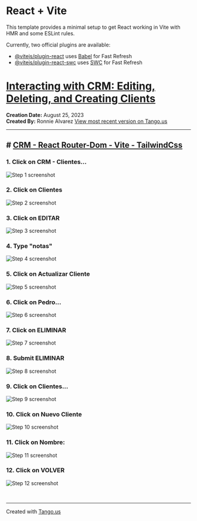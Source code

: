 # React + Vite

This template provides a minimal setup to get React working in Vite with HMR and some ESLint rules.

Currently, two official plugins are available:

- [@vitejs/plugin-react](https://github.com/vitejs/vite-plugin-react/blob/main/packages/plugin-react/README.md) uses [Babel](https://babeljs.io/) for Fast Refresh
- [@vitejs/plugin-react-swc](https://github.com/vitejs/vite-plugin-react-swc) uses [SWC](https://swc.rs/) for Fast Refresh

# [Interacting with CRM: Editing, Deleting, and Creating Clients](https://app.tango.us/app/workflow/784fedb8-9046-4631-ba69-93c55e2f1dc5?utm_source=markdown&utm_medium=markdown&utm_campaign=workflow%20export%20links)

**Creation Date:** August 25, 2023  
**Created By:** Ronnie Alvarez [View most recent version on Tango.us](https://app.tango.us/app/workflow/784fedb8-9046-4631-ba69-93c55e2f1dc5?utm_source=markdown&utm_medium=markdown&utm_campaign=workflow%20export%20links)

---

## # [CRM - React Router-Dom - Vite - TailwindCss](http://localhost:5173/)

### 1. Click on CRM - Clientes…

![Step 1 screenshot](https://images.tango.us/workflows/784fedb8-9046-4631-ba69-93c55e2f1dc5/steps/017d9f5b-d2af-4e82-9641-4c60cf261e1d/8938354d-767a-4e14-b3fb-44b997474f83.png?crop=focalpoint&fit=crop&fp-x=0.1302&fp-y=0.5000&fp-z=1.0043&w=1200&border=2%2CF4F2F7&border-radius=8%2C8%2C8%2C8&border-radius-inner=8%2C8%2C8%2C8&blend-align=bottom&blend-mode=normal&blend-x=0&blend-w=1200&blend64=aHR0cHM6Ly9pbWFnZXMudGFuZ28udXMvc3RhdGljL21hZGUtd2l0aC10YW5nby13YXRlcm1hcmstdjIucG5n&mark-x=3&mark-y=2&m64=aHR0cHM6Ly9pbWFnZXMudGFuZ28udXMvc3RhdGljL2JsYW5rLnBuZz9tYXNrPWNvcm5lcnMmYm9yZGVyPTYlMkNGRjc0NDImdz0zMDcmaD03OTYmZml0PWNyb3AmY29ybmVyLXJhZGl1cz0xMA%3D%3D)

### 2. Click on Clientes

![Step 2 screenshot](https://images.tango.us/workflows/784fedb8-9046-4631-ba69-93c55e2f1dc5/steps/11ec0226-80a0-48f1-a11a-c59fc5141731/dd01c9df-c14a-4809-a92b-dc49758ae47d.png?crop=focalpoint&fit=crop&fp-x=0.1249&fp-y=0.1292&fp-z=1.8866&w=1200&border=2%2CF4F2F7&border-radius=8%2C8%2C8%2C8&border-radius-inner=8%2C8%2C8%2C8&blend-align=bottom&blend-mode=normal&blend-x=0&blend-w=1200&blend64=aHR0cHM6Ly9pbWFnZXMudGFuZ28udXMvc3RhdGljL21hZGUtd2l0aC10YW5nby13YXRlcm1hcmstdjIucG5n&mark-x=22&mark-y=166&m64=aHR0cHM6Ly9pbWFnZXMudGFuZ28udXMvc3RhdGljL2JsYW5rLnBuZz9tYXNrPWNvcm5lcnMmYm9yZGVyPTYlMkNGRjc0NDImdz01MjEmaD01OCZmaXQ9Y3JvcCZjb3JuZXItcmFkaXVzPTEw)

### 3. Click on EDITAR

![Step 3 screenshot](https://images.tango.us/workflows/784fedb8-9046-4631-ba69-93c55e2f1dc5/steps/148cedcf-67f6-4f9e-a753-49772167c449/0bda14e1-168b-4e0f-a714-ead375405b29.png?crop=focalpoint&fit=crop&fp-x=0.7890&fp-y=0.2007&fp-z=3.0237&w=1200&border=2%2CF4F2F7&border-radius=8%2C8%2C8%2C8&border-radius-inner=8%2C8%2C8%2C8&blend-align=bottom&blend-mode=normal&blend-x=0&blend-w=1200&blend64=aHR0cHM6Ly9pbWFnZXMudGFuZ28udXMvc3RhdGljL21hZGUtd2l0aC10YW5nby13YXRlcm1hcmstdjIucG5n&mark-x=544&mark-y=363&m64=aHR0cHM6Ly9pbWFnZXMudGFuZ28udXMvc3RhdGljL2JsYW5rLnBuZz9tYXNrPWNvcm5lcnMmYm9yZGVyPTYlMkNGRjc0NDImdz0xMTMmaD03NCZmaXQ9Y3JvcCZjb3JuZXItcmFkaXVzPTEw)

### 4. Type "notas"

![Step 4 screenshot](https://images.tango.us/workflows/784fedb8-9046-4631-ba69-93c55e2f1dc5/steps/da62e783-1838-4564-a662-8a352b58ad09/6812f57b-2bd8-4620-a8dc-c741c0527f75.png?crop=focalpoint&fit=crop&fp-x=0.6182&fp-y=0.6091&fp-z=1.5903&w=1200&border=2%2CF4F2F7&border-radius=8%2C8%2C8%2C8&border-radius-inner=8%2C8%2C8%2C8&blend-align=bottom&blend-mode=normal&blend-x=0&blend-w=1200&blend64=aHR0cHM6Ly9pbWFnZXMudGFuZ28udXMvc3RhdGljL21hZGUtd2l0aC10YW5nby13YXRlcm1hcmstdjIucG5n&mark-x=129&mark-y=299&m64=aHR0cHM6Ly9pbWFnZXMudGFuZ28udXMvc3RhdGljL2JsYW5rLnBuZz9tYXNrPWNvcm5lcnMmYm9yZGVyPTYlMkNGRjc0NDImdz05NDMmaD0yMDImZml0PWNyb3AmY29ybmVyLXJhZGl1cz0xMA%3D%3D)

### 5. Click on Actualizar Cliente

![Step 5 screenshot](https://images.tango.us/workflows/784fedb8-9046-4631-ba69-93c55e2f1dc5/steps/ff5a60a6-5ac7-467a-b87b-425f2900e6fd/202db776-9a64-487b-909e-e400f6c23b64.png?crop=focalpoint&fit=crop&fp-x=0.6182&fp-y=0.7436&fp-z=1.5903&w=1200&border=2%2CF4F2F7&border-radius=8%2C8%2C8%2C8&border-radius-inner=8%2C8%2C8%2C8&blend-align=bottom&blend-mode=normal&blend-x=0&blend-w=1200&blend64=aHR0cHM6Ly9pbWFnZXMudGFuZ28udXMvc3RhdGljL21hZGUtd2l0aC10YW5nby13YXRlcm1hcmstdjIucG5n&mark-x=129&mark-y=437&m64=aHR0cHM6Ly9pbWFnZXMudGFuZ28udXMvc3RhdGljL2JsYW5rLnBuZz9tYXNrPWNvcm5lcnMmYm9yZGVyPTYlMkNGRjc0NDImdz05NDMmaD03MyZmaXQ9Y3JvcCZjb3JuZXItcmFkaXVzPTEw)

### 6. Click on Pedro…

![Step 6 screenshot](https://images.tango.us/workflows/784fedb8-9046-4631-ba69-93c55e2f1dc5/steps/de3217c0-2829-425c-9e8d-ce6dba7b4ddb/b7e02656-a925-40c0-a52c-64fcdd90013d.png?crop=focalpoint&fit=crop&fp-x=0.6175&fp-y=0.6472&fp-z=1.3744&w=1200&border=2%2CF4F2F7&border-radius=8%2C8%2C8%2C8&border-radius-inner=8%2C8%2C8%2C8&blend-align=bottom&blend-mode=normal&blend-x=0&blend-w=1200&blend64=aHR0cHM6Ly9pbWFnZXMudGFuZ28udXMvc3RhdGljL21hZGUtd2l0aC10YW5nby13YXRlcm1hcmstdjIucG5n&mark-x=31&mark-y=349&m64=aHR0cHM6Ly9pbWFnZXMudGFuZ28udXMvc3RhdGljL2JsYW5rLnBuZz9tYXNrPWNvcm5lcnMmYm9yZGVyPTYlMkNGRjc0NDImdz0xMTM4Jmg9MTI2JmZpdD1jcm9wJmNvcm5lci1yYWRpdXM9MTA%3D)

### 7. Click on ELIMINAR

![Step 7 screenshot](https://images.tango.us/workflows/784fedb8-9046-4631-ba69-93c55e2f1dc5/steps/ee8c0aca-e18a-451c-aca6-730cd0d519ac/84621f7e-c3e8-48db-97c1-d8f7784e4f86.png?crop=focalpoint&fit=crop&fp-x=0.8278&fp-y=0.6298&fp-z=3.1032&w=1200&border=2%2CF4F2F7&border-radius=8%2C8%2C8%2C8&border-radius-inner=8%2C8%2C8%2C8&blend-align=bottom&blend-mode=normal&blend-x=0&blend-w=1200&blend64=aHR0cHM6Ly9pbWFnZXMudGFuZ28udXMvc3RhdGljL21hZGUtd2l0aC10YW5nby13YXRlcm1hcmstdjIucG5n&mark-x=521&mark-y=372&m64=aHR0cHM6Ly9pbWFnZXMudGFuZ28udXMvc3RhdGljL2JsYW5rLnBuZz9tYXNrPWNvcm5lcnMmYm9yZGVyPTYlMkNGRjc0NDImdz0xNTgmaD01NSZmaXQ9Y3JvcCZjb3JuZXItcmFkaXVzPTEw)

### 8. Submit ELIMINAR

![Step 8 screenshot](https://images.tango.us/workflows/784fedb8-9046-4631-ba69-93c55e2f1dc5/steps/67be4ccb-4ea3-4062-b378-a2b5625c7e60/43bbe7b6-5d38-4852-98e7-c6ef27deb327.png?crop=focalpoint&fit=crop&fp-x=0.8278&fp-y=0.6276&fp-z=3.0237&w=1200&border=2%2CF4F2F7&border-radius=8%2C8%2C8%2C8&border-radius-inner=8%2C8%2C8%2C8&blend-align=bottom&blend-mode=normal&blend-x=0&blend-w=1200&blend64=aHR0cHM6Ly9pbWFnZXMudGFuZ28udXMvc3RhdGljL21hZGUtd2l0aC10YW5nby13YXRlcm1hcmstdjIucG5n&mark-x=523&mark-y=363&m64=aHR0cHM6Ly9pbWFnZXMudGFuZ28udXMvc3RhdGljL2JsYW5rLnBuZz9tYXNrPWNvcm5lcnMmYm9yZGVyPTYlMkNGRjc0NDImdz0xNTQmaD03NCZmaXQ9Y3JvcCZjb3JuZXItcmFkaXVzPTEw)

### 9. Click on Clientes…

![Step 9 screenshot](https://images.tango.us/workflows/784fedb8-9046-4631-ba69-93c55e2f1dc5/steps/7eb52897-71ce-4647-8b93-8aa39db17286/19c9855b-fb3b-48f9-bdcb-7c1067f291ca.png?crop=focalpoint&fit=crop&fp-x=0.6224&fp-y=0.5000&fp-z=1.0043&w=1200&border=2%2CF4F2F7&border-radius=8%2C8%2C8%2C8&border-radius-inner=8%2C8%2C8%2C8&blend-align=bottom&blend-mode=normal&blend-x=0&blend-w=1200&blend64=aHR0cHM6Ly9pbWFnZXMudGFuZ28udXMvc3RhdGljL21hZGUtd2l0aC10YW5nby13YXRlcm1hcmstdjIucG5n&mark-x=293&mark-y=2&m64=aHR0cHM6Ly9pbWFnZXMudGFuZ28udXMvc3RhdGljL2JsYW5rLnBuZz9tYXNrPWNvcm5lcnMmYm9yZGVyPTYlMkNGRjc0NDImdz05MDMmaD03OTYmZml0PWNyb3AmY29ybmVyLXJhZGl1cz0xMA%3D%3D)

### 10. Click on Nuevo Cliente

![Step 10 screenshot](https://images.tango.us/workflows/784fedb8-9046-4631-ba69-93c55e2f1dc5/steps/4e7c3af3-0d6f-4c57-bfe5-0798d405ec5b/febccd9d-892c-4b1a-9745-6d4ad08cd193.png?crop=focalpoint&fit=crop&fp-x=0.1249&fp-y=0.1663&fp-z=1.8866&w=1200&border=2%2CF4F2F7&border-radius=8%2C8%2C8%2C8&border-radius-inner=8%2C8%2C8%2C8&blend-align=bottom&blend-mode=normal&blend-x=0&blend-w=1200&blend64=aHR0cHM6Ly9pbWFnZXMudGFuZ28udXMvc3RhdGljL21hZGUtd2l0aC10YW5nby13YXRlcm1hcmstdjIucG5n&mark-x=22&mark-y=222&m64=aHR0cHM6Ly9pbWFnZXMudGFuZ28udXMvc3RhdGljL2JsYW5rLnBuZz9tYXNrPWNvcm5lcnMmYm9yZGVyPTYlMkNGRjc0NDImdz01MjEmaD01OCZmaXQ9Y3JvcCZjb3JuZXItcmFkaXVzPTEw)

### 11. Click on Nombre:

![Step 11 screenshot](https://images.tango.us/workflows/784fedb8-9046-4631-ba69-93c55e2f1dc5/steps/b66d4b73-66d3-470c-9e03-5ac52fb1fd2a/bfb6707e-0448-4cd1-95ad-8b433ed72a8a.png?crop=focalpoint&fit=crop&fp-x=0.6182&fp-y=0.1928&fp-z=1.5903&w=1200&border=2%2CF4F2F7&border-radius=8%2C8%2C8%2C8&border-radius-inner=8%2C8%2C8%2C8&blend-align=bottom&blend-mode=normal&blend-x=0&blend-w=1200&blend64=aHR0cHM6Ly9pbWFnZXMudGFuZ28udXMvc3RhdGljL21hZGUtd2l0aC10YW5nby13YXRlcm1hcmstdjIucG5n&mark-x=129&mark-y=211&m64=aHR0cHM6Ly9pbWFnZXMudGFuZ28udXMvc3RhdGljL2JsYW5rLnBuZz9tYXNrPWNvcm5lcnMmYm9yZGVyPTYlMkNGRjc0NDImdz05NDMmaD02NyZmaXQ9Y3JvcCZjb3JuZXItcmFkaXVzPTEw)

### 12. Click on VOLVER

![Step 12 screenshot](https://images.tango.us/workflows/784fedb8-9046-4631-ba69-93c55e2f1dc5/steps/d626670b-1d1e-4065-b58c-4f6a73c39ea5/f9d958ee-c692-4a94-90a1-5e113c15c760.png?crop=focalpoint&fit=crop&fp-x=0.9347&fp-y=0.1250&fp-z=2.9574&w=1200&border=2%2CF4F2F7&border-radius=8%2C8%2C8%2C8&border-radius-inner=8%2C8%2C8%2C8&blend-align=bottom&blend-mode=normal&blend-x=0&blend-w=1200&blend64=aHR0cHM6Ly9pbWFnZXMudGFuZ28udXMvc3RhdGljL21hZGUtd2l0aC10YW5nby13YXRlcm1hcmstdjIucG5n&mark-x=869&mark-y=250&m64=aHR0cHM6Ly9pbWFnZXMudGFuZ28udXMvc3RhdGljL2JsYW5rLnBuZz9tYXNrPWNvcm5lcnMmYm9yZGVyPTYlMkNGRjc0NDImdz0xOTgmaD05MCZmaXQ9Y3JvcCZjb3JuZXItcmFkaXVzPTEw)

<br/>

---

Created with [Tango.us](https://tango.us?utm_source=markdown&utm_medium=markdown&utm_campaign=workflow%20export%20links)
